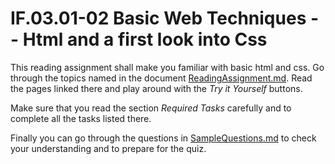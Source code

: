# IF.03.01-02 Basic Web Techniques -- Html and a first look into Css
This reading assignment shall make you familiar with basic html and css. Go through the topics named in the document [ReadingAssignment.md](ReadingAssignment.md). Read the pages linked there and play around with the *Try it Yourself* buttons.

Make sure that you read the section *Required Tasks* carefully and to complete all the tasks listed there.

Finally you can go through the questions in [SampleQuestions.md](SampleQuestions.md) to check your understanding and to prepare for the quiz.
